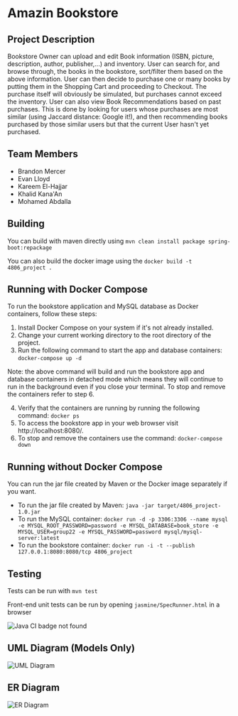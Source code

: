 # Amazin Bookstore

## Project Description
Bookstore Owner can upload and edit Book information (ISBN, picture, description, author, publisher,...) and inventory. User can search for, and browse through, the books in the bookstore, sort/filter them based on the above information. User can then decide to purchase one or many books by putting them in the Shopping Cart and proceeding to Checkout. The purchase itself will obviously be simulated, but purchases cannot exceed the inventory. User can also view Book Recommendations based on past purchases. This is done by looking for users whose purchases are most similar (using Jaccard distance: Google it!), and then recommending books purchased by those similar users but that the current User hasn't yet purchased.

## Team Members
* Brandon Mercer
* Evan Lloyd
* Kareem El-Hajjar
* Khalid Kana'An
* Mohamed Abdalla

## Building

You can build with maven directly using `mvn clean install package spring-boot:repackage`

You can also build the docker image using the `docker build -t 4806_project .`

## Running with Docker Compose

To run the bookstore application and MySQL database as Docker containers, follow these steps:
1. Install Docker Compose on your system if it's not already installed.
2. Change your current working directory to the root directory of the project.
3. Run the following command to start the app and database containers: `docker-compose up -d`
   
Note: the above command will build and run the bookstore app and database containers in detached mode which means they will continue to run in the background even if you close your terminal. To stop and remove the containers refer to step 6.

4. Verify that the containers are running by running the following command: `docker ps`
5. To access the bookstore app in your web browser visit http://localhost:8080/.
6. To stop and remove the containers use the command: `docker-compose down`

## Running without Docker Compose

You can run the jar file created by Maven or the Docker image separately if you want.

- To run the jar file created by Maven: `java -jar target/4806_project-1.0.jar`
- To run the MySQL container: `docker run -d -p 3306:3306 --name mysql -e MYSQL_ROOT_PASSWORD=password -e MYSQL_DATABASE=book_store -e MYSQL_USER=group22 -e MYSQL_PASSWORD=password mysql/mysql-server:latest`
- To run the bookstore container: `docker run -i -t --publish 127.0.0.1:8080:8080/tcp 4806_project`

## Testing

Tests can be run with `mvn test`

Front-end unit tests can be run by opening `jasmine/SpecRunner.html` in a browser

![Java CI badge not found](https://github.com/Brandon-999/4806_project/actions/workflows/maven-tests.yml/badge.svg)

## UML Diagram (Models Only)

![UML Diagram](https://github.com/Brandon-999/4806_project/blob/main/UML_Diagram.png?raw=true)

## ER Diagram

![ER Diagram](https://github.com/Brandon-999/4806_project/blob/main/ER-Diagram.png?raw=true)


